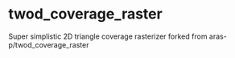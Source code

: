 twod_coverage_raster
====================

Super simplistic 2D triangle coverage rasterizer
forked from aras-p/twod_coverage_raster
